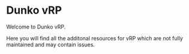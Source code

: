 # Dunko vRP

Welcome to Dunko vRP.

Here you will find all the additonal resources for vRP which are not fully maintained and may contain issues.